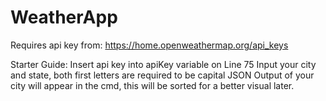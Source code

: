 # WeatherApp
Requires api key from: https://home.openweathermap.org/api_keys

Starter Guide:
Insert api key into apiKey variable on Line 75
Input your city and state, both first letters are required to be capital
JSON Output of your city will appear in the cmd, this will be sorted for a better visual later.
